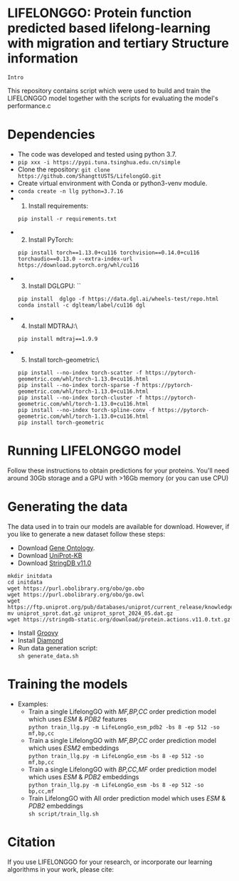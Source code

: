 # LIFELONGGO: Protein function predicted based lifelong-learning with migration and tertiary Structure information
`Intro`

This repository contains script which were used to build and train the
LIFELONGGO model together with the scripts for evaluating the model's
performance.c

# Dependencies
* The code was developed and tested using python 3.7.
* `pip xxx -i https://pypi.tuna.tsinghua.edu.cn/simple`
* Clone the repository: `git clone https://github.com/ShangttUSTS/LifelongGO.git`
* Create virtual environment with Conda or python3-venv module. 
* `conda create -n llg python=3.7.16`
* 1. Install requirements:
  ```
  pip install -r requirements.txt
  ```
* 2. Install PyTorch:
  ```
  pip install torch==1.13.0+cu116 torchvision==0.14.0+cu116 torchaudio==0.13.0 --extra-index-url https://download.pytorch.org/whl/cu116
  ```
* 3. Install DGLGPU: ``
   ```
  pip install  dglgo -f https://data.dgl.ai/wheels-test/repo.html 
  conda install -c dglteam/label/cu116 dgl
  ```
* 4. Install MDTRAJ:\
  ```
  pip install mdtraj==1.9.9
   ```
* 5. Install torch-geometric:\
  ```
  pip install --no-index torch-scatter -f https://pytorch-geometric.com/whl/torch-1.13.0+cu116.html
  pip install --no-index torch-sparse -f https://pytorch-geometric.com/whl/torch-1.13.0+cu116.html
  pip install --no-index torch-cluster -f https://pytorch-geometric.com/whl/torch-1.13.0+cu116.html
  pip install --no-index torch-spline-conv -f https://pytorch-geometric.com/whl/torch-1.13.0+cu116.html
  pip install torch-geometric
  ```

# Running LIFELONGGO model
Follow these instructions to obtain predictions for your proteins. You'll need
around 30Gb storage and a GPU with >16Gb memory (or you can use CPU)

# Generating the data
The data used in to train our models are available for download. However,
if you like to generate a new dataset follow these steps:
* Download [Gene Ontology](https://geneontology.org/docs/download-ontology/).
* Download [UniProt-KB](https://ftp.uniprot.org/pub/databases/uniprot/current_release/knowledgebase/complete/uniprot_sprot.dat.gz)
* Download [StringDB v11.0](https://stringdb-static.org/download/protein.actions.v11.0.txt.gz)
```
mkdir initdata
cd initdata
wget https://purl.obolibrary.org/obo/go.obo
wget https://purl.obolibrary.org/obo/go.owl
wget https://ftp.uniprot.org/pub/databases/uniprot/current_release/knowledgebase/complete/uniprot_sprot.dat.gz
mv uniprot_sprot.dat.gz uniprot_sprot_2024_05.dat.gz
wget https://stringdb-static.org/download/protein.actions.v11.0.txt.gz
```
* Install [Groovy](https://groovy-lang.org/install.html)
* Install [Diamond](https://github.com/bbuchfink/diamond/wiki/2.-Installation)
* Run data generation script: \
  `sh generate_data.sh`

# Training the models
* Examples:
  - Train a single LifelongGO with _MF,BP,CC_ order prediction model which uses _ESM_ & _PDB2_ features \
    `python train_llg.py -m LifeLongGo_esm_pdb2 -bs 8 -ep 512 -so mf,bp,cc`
  - Train a single LifelongGO with _MF,BP,CC_ order prediction model which uses _ESM2_ embeddings \
    `python train_llg.py -m LifeLongGo_esm -bs 8 -ep 512 -so mf,bp,cc`
  - Train a single LifelongGO with _BP,CC,MF_ order prediction model which uses _ESM_ & _PDB2_ embeddings \
    `python train_llg.py -m LifeLongGo_esm -bs 8 -ep 512 -so bp,cc,mf`
  - Train LifelongGO with All order prediction model which uses _ESM_ & _PDB2_ embeddings \
    `sh script/train_llg.sh`

# Citation

If you use LIFELONGGO for your research, or incorporate our learning
algorithms in your work, please cite: 
